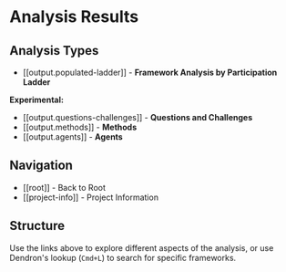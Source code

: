 # Analysis Results

## Analysis Types

- [[output.populated-ladder]] - **Framework Analysis by Participation Ladder**

**Experimental:**
- [[output.questions-challenges]] - **Questions and Challenges**
- [[output.methods]] - **Methods**
- [[output.agents]] - **Agents**

## Navigation

- [[root]] - Back to Root
- [[project-info]] - Project Information

## Structure

Use the links above to explore different aspects of the analysis, or use Dendron's lookup (`Cmd+L`) to search for specific frameworks.
